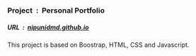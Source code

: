 
<h3>Project &nbsp;:&nbsp; Personal Portfolio</h3> 
<h5>URL &nbsp;:&nbsp; <a href="https://nipunidmd.github.io">nipunidmd.github.io</a></h5> 
<p> This project is based on Boostrap, HTML, CSS and Javascript.</p>
